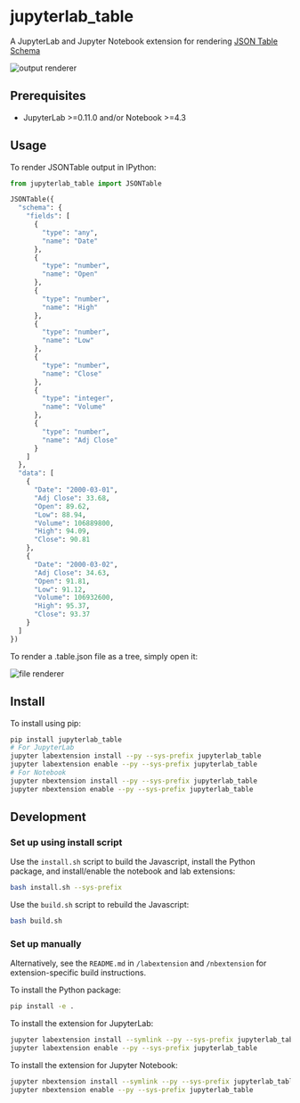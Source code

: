 # jupyterlab_table

A JupyterLab and Jupyter Notebook extension for rendering [JSON Table Schema](http://frictionlessdata.io/guides/json-table-schema/)

![output renderer](http://g.recordit.co/l9WLsSxPPd.gif)

## Prerequisites

* JupyterLab >=0.11.0 and/or Notebook >=4.3

## Usage

To render JSONTable output in IPython:

```python
from jupyterlab_table import JSONTable

JSONTable({
  "schema": {
    "fields": [
      {
        "type": "any",
        "name": "Date"
      },
      {
        "type": "number",
        "name": "Open"
      },
      {
        "type": "number",
        "name": "High"
      },
      {
        "type": "number",
        "name": "Low"
      },
      {
        "type": "number",
        "name": "Close"
      },
      {
        "type": "integer",
        "name": "Volume"
      },
      {
        "type": "number",
        "name": "Adj Close"
      }
    ]
  },
  "data": [
    {
      "Date": "2000-03-01",
      "Adj Close": 33.68,
      "Open": 89.62,
      "Low": 88.94,
      "Volume": 106889800,
      "High": 94.09,
      "Close": 90.81
    },
    {
      "Date": "2000-03-02",
      "Adj Close": 34.63,
      "Open": 91.81,
      "Low": 91.12,
      "Volume": 106932600,
      "High": 95.37,
      "Close": 93.37
    }
  ]
})
```

To render a .table.json file as a tree, simply open it:

![file renderer](http://g.recordit.co/7BNlGqlKtP.gif)

## Install

To install using pip:

```bash
pip install jupyterlab_table
# For JupyterLab
jupyter labextension install --py --sys-prefix jupyterlab_table
jupyter labextension enable --py --sys-prefix jupyterlab_table
# For Notebook
jupyter nbextension install --py --sys-prefix jupyterlab_table
jupyter nbextension enable --py --sys-prefix jupyterlab_table
```

## Development

### Set up using install script

Use the `install.sh` script to build the Javascript, install the Python package, and install/enable the notebook and lab extensions:

```bash
bash install.sh --sys-prefix
```

Use the `build.sh` script to rebuild the Javascript:

```bash
bash build.sh
```

### Set up manually

Alternatively, see the `README.md` in `/labextension` and `/nbextension` for extension-specific build instructions. 

To install the Python package:

```bash
pip install -e .
```

To install the extension for JupyterLab:

```bash
jupyter labextension install --symlink --py --sys-prefix jupyterlab_table
jupyter labextension enable --py --sys-prefix jupyterlab_table
```

To install the extension for Jupyter Notebook:

```bash
jupyter nbextension install --symlink --py --sys-prefix jupyterlab_table
jupyter nbextension enable --py --sys-prefix jupyterlab_table
```
